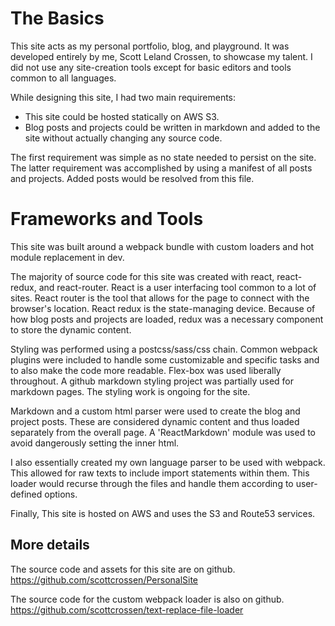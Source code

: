 # The Basics

This site acts as my personal portfolio, blog, and playground. It was developed
entirely by me, Scott Leland Crossen, to showcase my talent. I did not use any
site-creation tools except for basic editors and tools common to all languages.

While designing this site, I had two main requirements:
- This site could be hosted statically on AWS S3.
- Blog posts and projects could be written in markdown and added to the site
without actually changing any source code.

The first requirement was simple as no state needed to persist on the site. The
latter requirement was accomplished by using a manifest of all posts and projects.
Added posts would be resolved from this file.

# Frameworks and Tools

This site was built around a webpack bundle with custom loaders and hot module
replacement in dev.

The majority of source code for this site was created with react, react-redux,
and react-router. React is a user interfacing tool common to a lot of sites.
React router is the tool that allows for the page to connect with the browser's
location. React redux is the state-managing device. Because of how blog posts
and projects are loaded, redux was a necessary component to store the dynamic content.

Styling was performed using a postcss/sass/css chain. Common webpack plugins
were included to handle some customizable and specific tasks and to also make the
code more readable. Flex-box was used liberally throughout. A github markdown
styling project was partially used for markdown pages. The styling work is
ongoing for the site.

Markdown and a custom html parser were used to create the blog and project posts.
These are considered dynamic content and thus loaded separately from the overall page.
A 'ReactMarkdown' module was used to avoid dangerously setting the inner html.

I also essentially created my own language parser to be used with webpack.
This allowed for raw texts to include import statements within them. This loader
would recurse through the files and handle them according to user-defined options.

Finally, This site is hosted on AWS and uses the S3 and Route53 services.

## More details

The source code and assets for this site are on github.  
https://github.com/scottcrossen/PersonalSite

The source code for the custom webpack loader is also on github.  
https://github.com/scottcrossen/text-replace-file-loader
